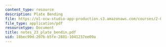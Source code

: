 ```yaml
---
content_type: resource
description: Plate Bending
file: https://ol-ocw-studio-app-production.s3.amazonaws.com/courses/2-082-ship-structural-analysis-design-13-122-spring-2003/18bec99d207bb5fe28811041237ee09a_notes_23_plate_bendin.pdf
file_type: application/pdf
resourcetype: Document
title: notes_23_plate_bendin.pdf
uid: 18bec99d-207b-b5fe-2881-1041237ee09a
---
```

